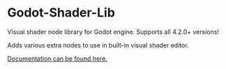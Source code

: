 # Godot-Shader-Lib
Visual shader node library for Godot engine. Supports all 4.2.0+ versions!

Adds various extra nodes to use in built-in visual shader editor.

[Documentation can be found here.](/documentation/Documentation.md)